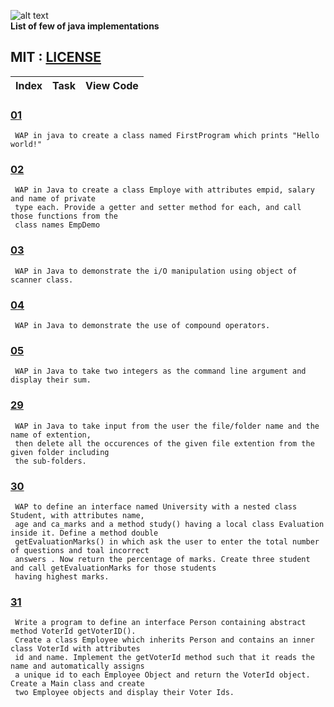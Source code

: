 
![alt text](http://gif.informatiquegifs.com/gifs/java/1.gif)   
**List of few of java implementations**  

                 

 ## MIT : [LICENSE](https://github.com/yogeshCt3/Java/blob/master/LICENSE)
Index|Task|View Code|
-----|----|---------|
### [01](https://github.com/yogeshCt3/Java/blob/master/01%20-%20FirstProgram.java)
     WAP in java to create a class named FirstProgram which prints "Hello world!"
     
### [02](https://github.com/yogeshCt3/Java/blob/master/02%20-%20Employe.java)
     WAP in Java to create a class Employe with attributes empid, salary and name of private 
     type each. Provide a getter and setter method for each, and call those functions from the 
     class names EmpDemo
     
### [03](https://github.com/yogeshCt3/Java/blob/master/03%20-%20get%20input%20from%20user.java)
     WAP in Java to demonstrate the i/O manipulation using object of scanner class.
     
### [04](https://github.com/yogeshCt3/Java/blob/master/04%20-%20compound%20operator.java)
     WAP in Java to demonstrate the use of compound operators.
### [05](https://github.com/yogeshCt3/Java/blob/master/05%20-%20Command%20line%20argument.java)     
     WAP in Java to take two integers as the command line argument and display their sum.
    
### [29](https://github.com/yogeshCt3/Java/blob/master/29%20-%20Delete%20all%20file%20extentions.java) 
     WAP in Java to take input from the user the file/folder name and the name of extention,
     then delete all the occurences of the given file extention from the given folder including
     the sub-folders.
### [30](https://github.com/yogeshCt3/Java/blob/master/30%20-%20University.java)   
     WAP to define an interface named University with a nested class Student, with attributes name,
     age and ca_marks and a method study() having a local class Evaluation inside it. Define a method double 
     getEvaluationMarks() in which ask the user to enter the total number of questions and toal incorrect 
     answers . Now return the percentage of marks. Create three student and call getEvaluationMarks for those students 
     having highest marks.
### [31](https://github.com/yogeshCt3/Java/blob/master/31%20-%20VoterID.java)
     Write a program to define an interface Person containing abstract method VoterId getVoterID().
     Create a class Employee which inherits Person and contains an inner class VoterId with attributes
     id and name. Implement the getVoterId method such that it reads the name and automatically assigns
     a unique id to each Employee Object and return the VoterId object. Create a Main class and create 
     two Employee objects and display their Voter Ids.
 
